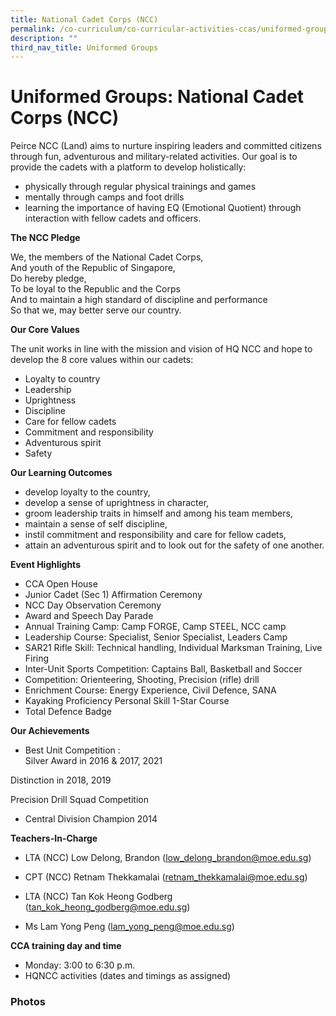 ```yaml
---
title: National Cadet Corps (NCC)
permalink: /co-curriculum/co-curricular-activities-ccas/uniformed-groups-national-cadet-corps-ncc/
description: ""
third_nav_title: Uniformed Groups
---
```

# **Uniformed Groups: National Cadet Corps (NCC)**

Peirce NCC (Land) aims to nurture inspiring leaders and committed citizens through fun, adventurous and military-related activities. Our goal is to provide the cadets with a platform to develop holistically: 

*   physically through regular physical trainings and games
*   mentally through camps and foot drills 
*   learning the importance of having EQ (Emotional Quotient) through interaction with fellow cadets and officers.

**The NCC Pledge**   

We, the members of the National Cadet Corps,   
And youth of the Republic of Singapore,   
Do hereby pledge,    
To be loyal to the Republic and the Corps   
And to maintain a high standard of discipline and performance    
So that we, may better serve our country.

**Our Core Values**

The unit works in line with the mission and vision of HQ NCC and hope to develop the 8 core values within our cadets:

*   Loyalty to country
*   Leadership
*   Uprightness
*   Discipline
*   Care for fellow cadets
*   Commitment and responsibility
*   Adventurous spirit
*   Safety

**Our Learning Outcomes**

*   develop loyalty to the country,
*   develop a sense of uprightness in character,
*   groom leadership traits in himself and among his team members,
*   maintain a sense of self discipline,
*   instil commitment and responsibility and care for fellow cadets,
*   attain an adventurous spirit and to look out for the safety of one another.

**Event Highlights**

*   CCA Open House
*   Junior Cadet (Sec 1) Affirmation Ceremony
*   NCC Day Observation Ceremony
*   Award and Speech Day Parade
*   Annual Training Camp: Camp FORGE, Camp STEEL, NCC camp
*   Leadership Course: Specialist, Senior Specialist, Leaders Camp
*   SAR21 Rifle Skill: Technical handling, Individual Marksman Training, Live Firing
*   Inter-Unit Sports Competition: Captains Ball, Basketball and Soccer
*   Competition: Orienteering, Shooting, Precision (rifle) drill
*   Enrichment Course: Energy Experience, Civil Defence, SANA
*   Kayaking Proficiency Personal Skill 1-Star Course
*   Total Defence Badge

**Our Achievements**

*   Best Unit Competition :  
    Silver Award in 2016 & 2017, 2021  

Distinction in 2018, 2019

Precision Drill Squad Competition

*   Central Division Champion 2014

**Teachers-In-Charge**

*   LTA (NCC) Low Delong, Brandon ([low\_delong\_brandon@moe.edu.sg](mailto:low_delong_brandon@moe.edu.sg))
*   CPT (NCC) Retnam Thekkamalai ([retnam\_thekkamalai@moe.edu.sg](mailto:retnam_thekkamalai@moe.edu.sg))
*   LTA (NCC) Tan Kok Heong Godberg ([tan\_kok\_heong\_godberg@moe.edu.sg](mailto:tan_kok_heong_godberg@moe.edu.sg))  
    
*   Ms Lam Yong Peng ([lam\_yong\_peng@moe.edu.sg](mailto:lam_yong_peng@moe.edu.sg))

**CCA training day and time**

*   Monday: 3:00 to 6:30 p.m.
*   HQNCC activities (dates and timings as assigned)

### Photos